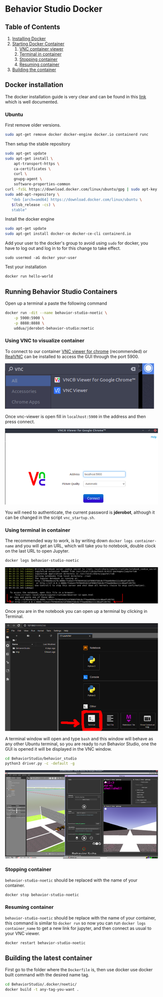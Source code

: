# Behavior Studio Docker

## Table of Contents

1. [Installing Docker](#docker-installation)
2. [Starting Docker Container](#starting-docker)
    1. [VNC container viewer](#vnc)
    2. [Terminal in container](#term)
    3. [Stopping container](#stop)
    4. [Resuming container](#resume)
3. [Building the container](#building)

## Docker installation <a name="docker-installation"></a>

The docker installation guide is very clear and can be found in this [link](https://docs.docker.com/get-docker/) which is well documented.

### Ubuntu

First remove older versions.

```bash
sudo apt-get remove docker docker-engine docker.io containerd runc
```

Then setup the stable repository

```bash
sudo apt-get update
sudo apt-get install \
    apt-transport-https \
    ca-certificates \
    curl \
    gnupg-agent \
    software-properties-common
curl -fsSL https://download.docker.com/linux/ubuntu/gpg | sudo apt-key add -
sudo add-apt-repository \
   "deb [arch=amd64] https://download.docker.com/linux/ubuntu \
   $(lsb_release -cs) \
   stable"    
```

Install the docker engine

```bash
sudo apt-get update
sudo apt-get install docker-ce docker-ce-cli containerd.io
```

Add your user to the docker's group to avoid using `sudo` for docker, you have to log out and log in to for this change to take effect.

```
sudo usermod -aG docker your-user
```

Test your installation

```bash
docker run hello-world
```

## Running Behavior Studio Containers <a name="starting-docker"></a>

Open up a terminal a paste the following command

```bash
docker run -dit --name behavior-studio-noetic \
	-p 5900:5900 \
	-p 8888:8888 \
	uddua/jderobot-behavior-studio:noetic
```

### Using VNC to visualize container <a name="vnc"></a>

To connect to our container [VNC viewer for chrome](https://chrome.google.com/webstore/detail/vnc%C2%AE-viewer-for-google-ch/iabmpiboiopbgfabjmgeedhcmjenhbla?hl=en) (recommended) or [RealVNC](https://www.realvnc.com/en/) can be installed to access the GUI through the port 5900.

![vnc](imgs/vnc.png?raw=true "Searching VNC")

Once vnc-viewer is open fill in `localhost:5900` in the address and then press connect.

![vnc-viewer](imgs/vnc-viewer.png?raw=true "vnc-viewer")

You will need to authenticate, the current password is **jderobot**, although it can be changed in the script `vnc_startup.sh`.

### Using terminal in container <a name="term"></a>

The recommended way to work, is by writing down `docker logs container-name` and you will get an URL, which will take you to notebook, double clock on the last URL to open Jupyter.

```bash
docker logs behavior-studio-noetic
```

![jupyter](imgs/jupyter.png?raw=true "Jupyter")

Once you are in the notebook you can open up a terminal by clicking in Terminal.

![terminal](imgs/terminal.png?raw=true "Terminal")

A terminal window will open and type `bash` and this window will behave as any other Ubuntu terminal, so you are ready to run Behavior Studio, one the GUI is opened it will be displayed in the VNC window.

```bash
cd BehaviorStudio/behavior_studio
python3 driver.py -c -default -g
```

![behavior-studio](imgs/behavior-studio.png?raw=true "Behavior Studio")

### Stopping container <a name="stop"></a>

`behavior-studio-noetic` should be replaced with the name of your container.

```bash
docker stop behavior-studio-noetic
```

### Resuming container <a name="resume"></a>

`behavior-studio-noetic` should be replace with the name of your container, this command is similar to `docker run` so now you can run `docker logs container_name` to get a new link for jupyter, and then connect as usual to your VNC viewer.

```bash
docker restart behavior-studio-noetic
```

## Building the latest container <a name="building"></a>

First go to the folder where the `Dockerfile` is, then use docker use docker built command with the desired name tag.

```bash
cd BehaviorStudio/.docker/noetic/
docker build -t any-tag-you-want .
```